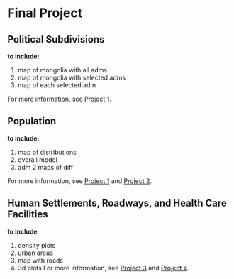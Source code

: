 # Final Project

## Political Subdivisions
**to include:**
1. map of mongolia with all adms
2. map of mongolia with selected adms
3. map of each selected adm

For more information, see [Project 1](https://caroline-mccain.github.io/workshop/Project1).

## Population
**to include:**
1. map of distributions
2. overall model
3. adm 2 maps of diff

For more information, see [Project 1](https://caroline-mccain.github.io/workshop/Project1) and [Project 2](https://caroline-mccain.github.io/workshop/Project2).

## Human Settlements, Roadways, and Health Care Facilities
**to include**
1. density plots
2. urban areas
3. map with roads
4. 3d plots
For more information, see [Project 3](https://caroline-mccain.github.io/workshop/Project3) and
[Project 4](https://caroline-mccain.github.io/workshop/Project4).
